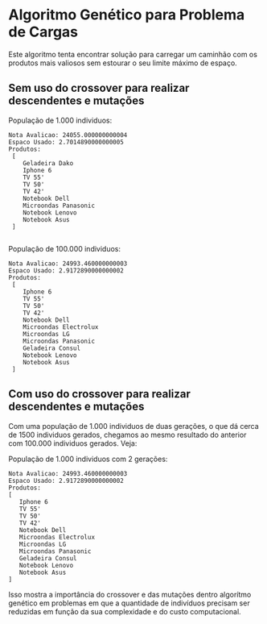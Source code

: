 # Algoritmo Genético para Problema de Cargas

Este algoritmo tenta encontrar solução para carregar um caminhão com os produtos mais valiosos sem estourar o seu limite máximo de espaço.

## Sem uso do crossover para realizar descendentes e mutações

População de 1.000 individuos:

```
Nota Avalicao: 24055.000000000004
Espaco Usado: 2.7014890000000005
Produtos: 
 [ 
    Geladeira Dako
    Iphone 6
    TV 55'
    TV 50'
    TV 42'
    Notebook Dell
    Microondas Panasonic
    Notebook Lenovo
    Notebook Asus
 ]


```

População de 100.000 individuos:

```
Nota Avalicao: 24993.460000000003
Espaco Usado: 2.9172890000000002
Produtos: 
 [ 
    Iphone 6
    TV 55'
    TV 50'
    TV 42'
    Notebook Dell
    Microondas Electrolux
    Microondas LG
    Microondas Panasonic
    Geladeira Consul
    Notebook Lenovo
    Notebook Asus
 ]
 ```
## Com uso do crossover para realizar descendentes e mutações

Com uma população de 1.000 individuos de duas gerações, o que dá cerca de 1500 individuos gerados, chegamos ao mesmo resultado do anterior com 100.000 individuos gerados. Veja:

População de 1.000 individuos com 2 gerações:

 ```
Nota Avalicao: 24993.460000000003
Espaco Usado: 2.9172890000000002
Produtos: 
 [ 
    Iphone 6
    TV 55'
    TV 50'
    TV 42'
    Notebook Dell
    Microondas Electrolux
    Microondas LG
    Microondas Panasonic
    Geladeira Consul
    Notebook Lenovo
    Notebook Asus
 ]
```

Isso mostra a importância do crossover e das mutações dentro algorítmo genético em problemas em que a quantidade de indivíduos precisam ser reduzidas em função da sua complexidade e do custo computacional.